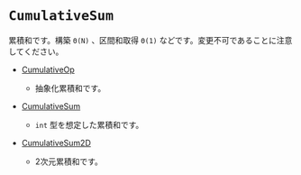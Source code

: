 # `CumulativeSum`

累積和です。構築 `Θ(N)` 、区間和取得 `Θ(1)` などです。変更不可であることに注意してください。

- [CumulativeOp](CumulativeOp.md)
  - 抽象化累積和です。

- [CumulativeSum](CumulativeSum_)
  - `int` 型を想定した累積和です。

- [CumulativeSum2D](CumulativeSum2D)
  - 2次元累積和です。

